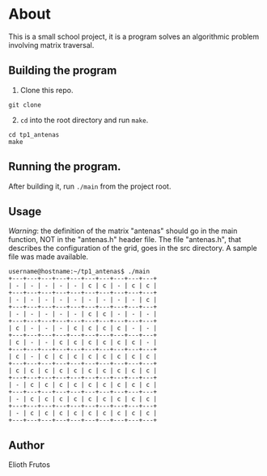 # About
This is a small school project, it is a program solves an algorithmic
problem involving matrix traversal.

## Building the program
1. Clone this repo.

```
git clone 
```

2. `cd` into the root directory and run `make`.

```
cd tp1_antenas
make
```

## Running the program.
After building it, run `./main` from the project root.

## Usage
*Warning*: the definition of the matrix "antenas" should go in the main function, NOT in the "antenas.h" header file.
The file "antenas.h", that describes the configuration of the grid, goes in the src directory. A sample file was made available.
```
username@hostname:~/tp1_antenas$ ./main 
+---+---+---+---+---+---+---+---+---+---+
| - | - | - | - | - | c | c | - | c | c |
+---+---+---+---+---+---+---+---+---+---+
| - | - | - | - | - | - | - | - | - | c |
+---+---+---+---+---+---+---+---+---+---+
| - | - | - | - | - | c | c | - | - | - |
+---+---+---+---+---+---+---+---+---+---+
| c | - | - | - | c | c | c | c | - | - |
+---+---+---+---+---+---+---+---+---+---+
| c | - | - | c | c | c | c | c | c | - |
+---+---+---+---+---+---+---+---+---+---+
| c | - | c | c | c | c | c | c | c | c |
+---+---+---+---+---+---+---+---+---+---+
| c | c | c | c | c | c | c | c | c | c |
+---+---+---+---+---+---+---+---+---+---+
| - | c | c | c | c | c | c | c | c | c |
+---+---+---+---+---+---+---+---+---+---+
| - | c | c | c | c | c | c | c | c | c |
+---+---+---+---+---+---+---+---+---+---+
| - | c | c | c | c | c | c | c | c | c |
+---+---+---+---+---+---+---+---+---+---+
```

## Author
Elioth Frutos
